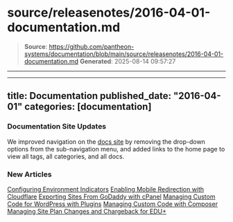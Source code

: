 # source/releasenotes/2016-04-01-documentation.md

> **Source**: https://github.com/pantheon-systems/documentation/blob/main/source/releasenotes/2016-04-01-documentation.md
> **Generated**: 2025-08-14 09:57:27

---

---
title: Documentation
published_date: "2016-04-01"
categories: [documentation]
---
### Documentation Site Updates
We improved navigation on the [docs site](https://docs.pantheon.io/) by removing the drop-down options from the sub-navigation menu, and added links to the home page to view all tags, all categories, and all docs.
### New Articles

[Configuring Environment Indicators](/guides/environment-configuration/environment-indicator)
[Enabling Mobile Redirection with Cloudflare](/guides/redirect/mobile)
[Exporting Sites From GoDaddy with cPanel](/migrate-cpanel)
[Managing Custom Code for WordPress with Plugins](/guides/wordpress-configurations/wordpress-custom-code)
[Managing Custom Code with Composer](/guides/composer)
[Managing Site Plan Changes and Chargeback for EDU+](/guides/account-mgmt/plans/site-plans)
